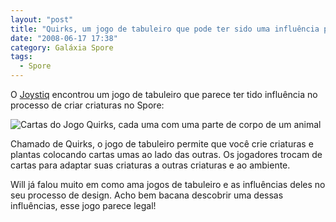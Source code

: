 ```yaml
---
layout: "post"
title: "Quirks, um jogo de tabuleiro que pode ter sido uma influência para Spore"
date: "2008-06-17 17:38"
category: Galáxia Spore
tags:
  - Spore
---
```

O [Joystiq](http://www.joystiq.com/2008/06/16/quirks-the-1980-board-game-version-of-spore/) encontrou um jogo de tabuleiro que parece ter tido influência no processo de criar criaturas no Spore:

![Cartas do Jogo Quirks, cada uma com uma parte de corpo de um animal](assets/uploads/2019/06/quirks.jpg)

Chamado de Quirks, o jogo de tabuleiro permite que você crie criaturas e plantas colocando cartas umas ao lado das outras. Os jogadores trocam de cartas para adaptar suas criaturas a outras criaturas e ao ambiente.

Will já falou muito em como ama jogos de tabuleiro e as influências deles no seu processo de design. Acho bem bacana descobrir uma dessas influências, esse jogo parece legal!
